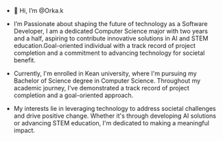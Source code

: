 - 👋 Hi, I’m @Orka.k
-  I’m Passionate about shaping the future of technology as a Software Developer, I am a dedicated Computer Science major
with two years and a half, aspiring to contribute innovative solutions in AI and STEM education.Goal-oriented individual
with a track record of project completion and a commitment to advancing technology for societal benefit.
  
-  Currently, I'm enrolled in Kean university, where I'm pursuing my Bachelor of Science degree in Computer Science.
  Throughout my academic journey, I've demonstrated a track record of project completion and a goal-oriented approach.
  
-  My interests lie in leveraging technology to address societal challenges and drive positive change. Whether it's through
   developing AI solutions or advancing STEM education, I'm dedicated to making a meaningful impact.

<!---
OrkaK/OrkaK is a ✨ special ✨ repository because its `README.md` (this file) appears on your GitHub profile.
You can click the Preview link to take a look at your changes.
--->
